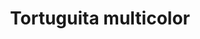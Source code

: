 ---
title: Tortuguita multicolor
date: 
draft: false

# descripcion
description : Dije de plata y nácar

materials: Plata 925

color: Plateado y nácar multicolor

dimensions: 1cm largo

code: 02-25-0688

type: "Dijes"

categories: []

price: $2.100,00

price_eftvo: $1.785,00

# Images
# first image will be shown in the product page
images:
  # - image: "images/path_to_image"
  # La ubicacion de las imagenes es imagenes/Dijes/Dijes.Nácar/02-25-0688-tortuguita-multicolor

---